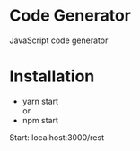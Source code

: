 # Code Generator
<p>JavaScript code generator</p>

# Installation
- yarn start
<br />or
- npm start

Start: localhost:3000/rest
